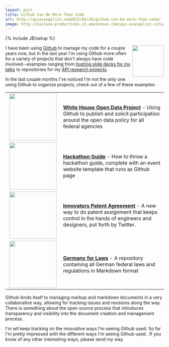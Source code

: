 ```yaml
---
layout: post
title: Github Can Be More Than Code
url: http://apievangelist.com2013/05/26/github-can-be-more-than-code/
image: http://kinlane-productions.s3.amazonaws.com/api-evangelist-site/blog/github-logo-basic.png
---
```

{% include JB/setup %}
<p>
     <a href="http://github.com"><img src="http://kinlane-productions.s3.amazonaws.com/api-evangelist-site/blog/github-logo-basic.png"  width="100" align="right" /></a>
</p>
<p>
     I have been using <a href="http://github.com">Github</a> to manage my code for a couple years now, but in the last year I'm using Github more often for a variety of projects that don't always have code involved--examples ranging from <a href="http://kinlane.github.io/talks/">hosting slide decks for my talks</a> to repositories for my <a href="/trends/">API research projects</a>.
</p>
<p>
     In the last couple months I've noticed I'm not the only one using Github to organize projects, check out of a few of these examples:
</p>
<table cellspacing="3" cellpadding="3" width="90%">
     <tbody>
          <tr>
               <td width="160" align="center">
                    <a href="http://project-open-data.github.io/" target="_blank"><img src="https://s3.amazonaws.com/kinlane-productions/github/white-house-open-government-initiative.png"  width="150" /></a>
               </td>
               <td>
                    <strong><a href="http://project-open-data.github.io/" target="_blank">White House Open Data Project</a></strong> - Using Github to publish and solicit participation around the open data policy for all federal agencies
               </td>
          </tr>
          <tr>
               <td width="160" align="center">
                    <a href="http://kinlane.github.io/hack-weekends-guide/" target="_blank"><img src="https://s3.amazonaws.com/kinlane-productions/github/hackathon-guide-screenshot.png"  width="150" /></a>
               </td>
               <td>
                    <strong><a href="http://kinlane.github.io/hack-weekends-guide/" target="_blank">Hackathon Guide</a></strong> - How to throw a hackathon guide, complete with an event website template that runs as Github page
               </td>
          </tr>
          <tr>
               <td width="160" align="center">
                    <a href="https://github.com/twitter/innovators-patent-agreement" target="_blank"><img src="https://s3.amazonaws.com/kinlane-productions/github/innovators-patent-agreement.png"  width="150" /></a>
               </td>
               <td>
                    <strong><a href="https://github.com/twitter/innovators-patent-agreement" target="_blank">Innovators Patent Agreement</a></strong> - A new way to do patent assignment that keeps control in the hands of engineers and designers, put forth by Twitter.
               </td>
          </tr>
          <tr>
               <td width="160" align="center">
                    <a href="https://github.com/bundestag/gesetze" target="_blank"><img src="https://s3.amazonaws.com/kinlane-productions/github/german-federal-law-on-github.png"  width="150" /></a>
               </td>
               <td>
                    <strong><a href="https://github.com/bundestag/gesetze" target="_blank">Germany for Laws</a></strong> - A repository containing all German federal laws and regulations in Markdown format
               </td>
          </tr>
     </tbody>
</table>
<p>
     Github lends itself to managing markup and markdown documents in a very collaborative way, allowing for tracking issues and revisions along the way. There is something about the open source process that introduces transparency and visibility into the document creation and management process.
</p>
<p>
     I'm wll keep tracking on the innovative ways I'm seeing Github used. So far I'm pretty impressed with the different ways I'm seeing Github used.  If you know of any other interesting ways, please send my way.
</p>
